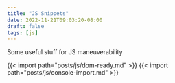 ```yaml
---
title: "JS Snippets"
date: 2022-11-21T09:03:20-08:00
draft: false
tags: [js]
---
```


Some useful stuff for JS maneuverability

{{< import path="posts/js/dom-ready.md" >}}
{{< import path="posts/js/console-import.md" >}}

